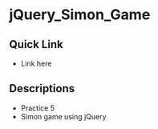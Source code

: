 # jQuery_Simon_Game
## Quick Link
* Link here
## Descriptions
* Practice 5
* Simon game using jQuery
